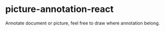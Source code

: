 # picture-annotation-react
Annotate document or picture, feel free to draw where annotation belong.

